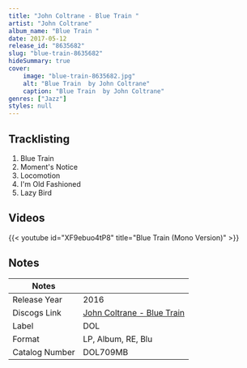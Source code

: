```yaml
---
title: "John Coltrane - Blue Train "
artist: "John Coltrane"
album_name: "Blue Train "
date: 2017-05-12
release_id: "8635682"
slug: "blue-train-8635682"
hideSummary: true
cover:
    image: "blue-train-8635682.jpg"
    alt: "Blue Train  by John Coltrane"
    caption: "Blue Train  by John Coltrane"
genres: ["Jazz"]
styles: null
---
```


## Tracklisting
1. Blue Train
2. Moment's Notice
3. Locomotion
4. I'm Old Fashioned
5. Lazy Bird

## Videos
{{< youtube id="XF9ebuo4tP8" title="Blue Train (Mono Version)" >}}


## Notes

| Notes          |             |
| ---------------| ----------- |
| Release Year   | 2016 |
| Discogs Link   | [John Coltrane - Blue Train ](https://www.discogs.com/release/8635682-John-Coltrane-Blue-Train-) |
| Label          | DOL |
| Format         | LP, Album, RE, Blu |
| Catalog Number | DOL709MB |



